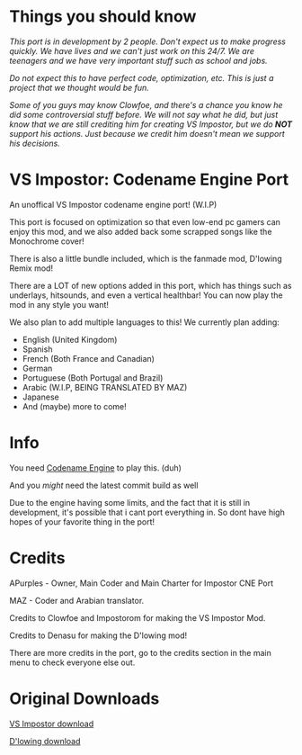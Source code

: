 # Things you should know
*This port is in development by 2 people. Don't expect us to make progress quickly. We have lives and we can't just work on this 24/7. We are teenagers and we have very important stuff such as school and jobs.*

*Do not expect this to have perfect code, optimization, etc. This is just a project that we thought would be fun.*

*Some of you guys may know Clowfoe, and there's a chance you know he did some controversial stuff before. We will not say what he did, but just know that we are still crediting him for creating VS Impostor, but we do **NOT** support his actions. Just because we credit him doesn't mean we support his decisions.*

# VS Impostor: Codename Engine Port
An unoffical VS Impostor codename engine port! (W.I.P)

This port is focused on optimization so that even low-end pc gamers can enjoy this mod, and we also added back some scrapped songs like the Monochrome cover!

There is also a little bundle included, which is the fanmade mod, D'lowing Remix mod!

There are a LOT of new options added in this port, which has things such as underlays, hitsounds, and even a vertical healthbar! You can now play the mod in any style you want!

We also plan to add multiple languages to this! We currently plan adding:
- English (United Kingdom)
- Spanish
- French (Both France and Canadian)
- German
- Portuguese (Both Portugal and Brazil)
- Arabic (W.I.P, BEING TRANSLATED BY MAZ)
- Japanese
- And (maybe) more to come!

# Info
You need [Codename Engine](https://github.com/FNF-CNE-Devs/CodenameEngine) to play this. (duh)

And you *might* need the latest commit build as well

Due to the engine having some limits, and the fact that it is still in development, it's possible that i cant port everything in. So dont have high hopes of your favorite thing in the port!

# Credits
APurples - Owner, Main Coder and Main Charter for Impostor CNE Port

MAZ - Coder and Arabian translator.

Credits to Clowfoe and Impostorom for making the VS Impostor Mod.

Credits to Denasu for making the D'lowing mod!

There are more credits in the port, go to the credits section in the main menu to check everyone else out.

# Original Downloads
[VS Impostor download](https://gamebanana.com/mods/55652)

[D'lowing download](https://gamebanana.com/mods/386576)